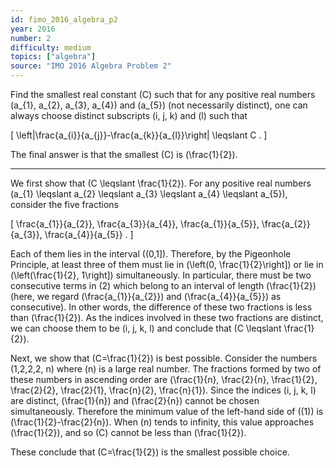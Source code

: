 ```yaml
---
id: fimo_2016_algebra_p2
year: 2016
number: 2
difficulty: medium
topics: ["algebra"]
source: "IMO 2016 Algebra Problem 2"
---
```


Find the smallest real constant \(C\) such that for any positive real numbers \(a_{1}, a_{2}, a_{3}, a_{4}\) and \(a_{5}\) (not necessarily distinct), one can always choose distinct subscripts \(i, j, k\) and \(l\) such that

\[
\left|\frac{a_{i}}{a_{j}}-\frac{a_{k}}{a_{l}}\right| \leqslant C .
\]

The final answer is that the smallest \(C\) is \(\frac{1}{2}\).

---
We first show that \(C \leqslant \frac{1}{2}\). For any positive real numbers \(a_{1} \leqslant a_{2} \leqslant a_{3} \leqslant a_{4} \leqslant a_{5}\), consider the five fractions

\[
\frac{a_{1}}{a_{2}}, \frac{a_{3}}{a_{4}}, \frac{a_{1}}{a_{5}}, \frac{a_{2}}{a_{3}}, \frac{a_{4}}{a_{5}} .
\]

Each of them lies in the interval \((0,1]\). Therefore, by the Pigeonhole Principle, at least three of them must lie in \(\left(0, \frac{1}{2}\right]\) or lie in \(\left(\frac{1}{2}, 1\right]\) simultaneously. In particular, there must be two consecutive terms in (2) which belong to an interval of length \(\frac{1}{2}\) (here, we regard \(\frac{a_{1}}{a_{2}}\) and \(\frac{a_{4}}{a_{5}}\) as consecutive). In other words, the difference of these two fractions is less than \(\frac{1}{2}\). As the indices involved in these two fractions are distinct, we can choose them to be \(i, j, k, l\) and conclude that \(C \leqslant \frac{1}{2}\).

Next, we show that \(C=\frac{1}{2}\) is best possible. Consider the numbers \(1,2,2,2, n\) where \(n\) is a large real number. The fractions formed by two of these numbers in ascending order are \(\frac{1}{n}, \frac{2}{n}, \frac{1}{2}, \frac{2}{2}, \frac{2}{1}, \frac{n}{2}, \frac{n}{1}\). Since the indices \(i, j, k, l\) are distinct, \(\frac{1}{n}\) and \(\frac{2}{n}\) cannot be chosen simultaneously. Therefore the minimum value of the left-hand side of \((1)\) is \(\frac{1}{2}-\frac{2}{n}\). When \(n\) tends to infinity, this value approaches \(\frac{1}{2}\), and so \(C\) cannot be less than \(\frac{1}{2}\).

These conclude that \(C=\frac{1}{2}\) is the smallest possible choice.
